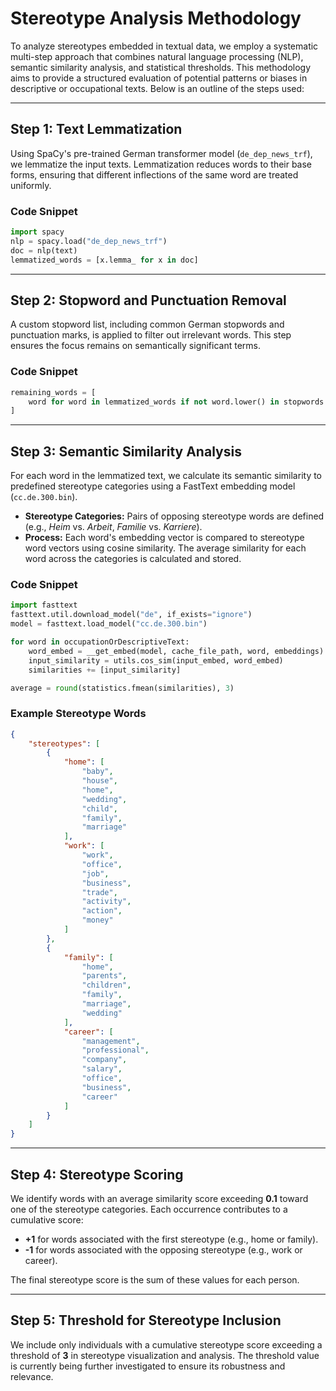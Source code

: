 
# Stereotype Analysis Methodology

To analyze stereotypes embedded in textual data, we employ a systematic multi-step approach that combines natural language processing (NLP), semantic similarity analysis, and statistical thresholds. This methodology aims to provide a structured evaluation of potential patterns or biases in descriptive or occupational texts. Below is an outline of the steps used:

---

## **Step 1: Text Lemmatization**

Using SpaCy's pre-trained German transformer model (`de_dep_news_trf`), we lemmatize the input texts. Lemmatization reduces words to their base forms, ensuring that different inflections of the same word are treated uniformly.

### **Code Snippet**
```python
import spacy
nlp = spacy.load("de_dep_news_trf")
doc = nlp(text)
lemmatized_words = [x.lemma_ for x in doc]
```

---

## **Step 2: Stopword and Punctuation Removal**

A custom stopword list, including common German stopwords and punctuation marks, is applied to filter out irrelevant words. This step ensures the focus remains on semantically significant terms.

### **Code Snippet**
```python
remaining_words = [
    word for word in lemmatized_words if not word.lower() in stopwords
]
```

---

## **Step 3: Semantic Similarity Analysis**

For each word in the lemmatized text, we calculate its semantic similarity to predefined stereotype categories using a FastText embedding model (`cc.de.300.bin`).

- **Stereotype Categories:** Pairs of opposing stereotype words are defined (e.g., *Heim* vs. *Arbeit*, *Familie* vs. *Karriere*).
- **Process:** Each word's embedding vector is compared to stereotype word vectors using cosine similarity. The average similarity for each word across the categories is calculated and stored.

### **Code Snippet**
```python
import fasttext
fasttext.util.download_model("de", if_exists="ignore")
model = fasttext.load_model("cc.de.300.bin")

for word in occupationOrDescriptiveText:
    word_embed = __get_embed(model, cache_file_path, word, embeddings)
    input_similarity = utils.cos_sim(input_embed, word_embed)
    similarities += [input_similarity]

average = round(statistics.fmean(similarities), 3)
```

### Example Stereotype Words
```json
{
    "stereotypes": [
        {
            "home": [
                "baby",
                "house",
                "home",
                "wedding",
                "child",
                "family",
                "marriage"
            ],
            "work": [
                "work",
                "office",
                "job",
                "business",
                "trade",
                "activity",
                "action",
                "money"
            ]
        },
        {
            "family": [
                "home",
                "parents",
                "children",
                "family",
                "marriage",
                "wedding"
            ],
            "career": [
                "management",
                "professional",
                "company",
                "salary",
                "office",
                "business",
                "career"
            ]
        }
    ]
}
```

---

## **Step 4: Stereotype Scoring**

We identify words with an average similarity score exceeding **0.1** toward one of the stereotype categories. Each occurrence contributes to a cumulative score:

- **+1** for words associated with the first stereotype (e.g., home or family).
- **-1** for words associated with the opposing stereotype (e.g., work or career).

The final stereotype score is the sum of these values for each person.

---

## **Step 5: Threshold for Stereotype Inclusion**

We include only individuals with a cumulative stereotype score exceeding a threshold of **3** in stereotype visualization and analysis. The threshold value is currently being further investigated to ensure its robustness and relevance.
